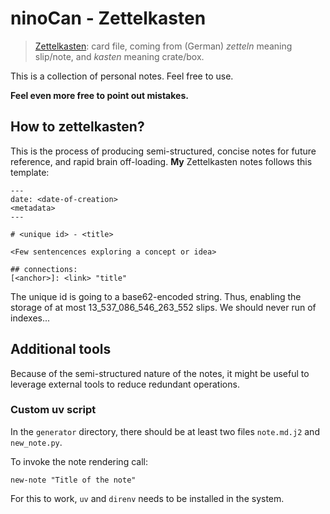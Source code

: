 # ninoCan - Zettelkasten

> [Zettelkasten](https://en.wikipedia.org/wiki/Zettelkasten): card file, coming from (German) _zetteln_ meaning slip/note, and _kasten_ meaning crate/box.

This is a collection of personal notes. Feel free to use.

**Feel even more free to point out mistakes.**


## How to zettelkasten?

This is the process of producing semi-structured, concise notes for future reference, and rapid brain off-loading.
**My** Zettelkasten notes follows this template:

```
---
date: <date-of-creation>
<metadata>
---

# <unique id> - <title>

<Few sentencences exploring a concept or idea>

## connections:
[<anchor>]: <link> "title"
```

The unique id is going to a base62-encoded string.
Thus, enabling the storage of at most 13_537_086_546_263_552 slips.
We should never run of indexes...

## Additional tools

Because of the semi-structured nature of the notes, it might be useful to leverage external tools to reduce redundant operations.

### Custom uv script 

In the `generator` directory, there should be at least two files `note.md.j2` and `new_note.py`.

To invoke the note rendering call:

```
new-note "Title of the note"
```

For this to work, `uv` and `direnv` needs to be installed in the system.
